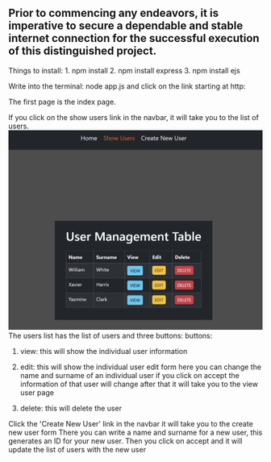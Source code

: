 ## Prior to commencing any endeavors, it is imperative to secure a dependable and stable internet connection for the successful execution of this distinguished project. 


 Things to install:
    1. npm install
    2. npm install express
    3. npm install ejs

 Write into the terminal:
    node app.js and click on the link starting at http:

 The first page is the index page.

 If you click on the show users link in the navbar, it will take you to the list of users. 
 ![alt text](image.png)
The users list has the list of users and three buttons:
buttons:
1. view: 
    this will show the individual user information

2. edit:
    this will show the individual user edit form
    here you can change the name and surname of an individual user
    if you click on accept the information of that user will change
    after that it will take you to the view user page

3. delete:
    this will delete the user

Click the 'Create New User' link in the navbar it will take you to the create new user form
There you can write a name and surname for a new user, this generates an ID for your new user.
Then you click on accept and it will update the list of users with the new user
